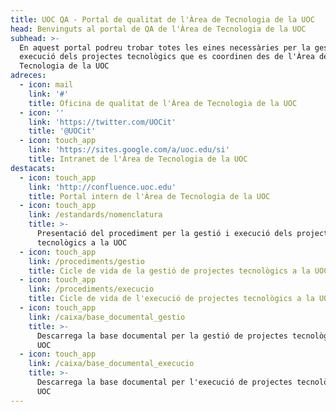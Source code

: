 ```yaml
---
title: UOC QA - Portal de qualitat de l'Àrea de Tecnologia de la UOC
head: Benvinguts al portal de QA de l'Àrea de Tecnologia de la UOC
subhead: >-
  En aquest portal podreu trobar totes les eines necessàries per la gestió i
  execució dels projectes tecnològics que es coordinen des de l'Àrea de
  Tecnologia de la UOC
adreces:
  - icon: mail
    link: '#'
    title: Oficina de qualitat de l'Àrea de Tecnologia de la UOC
  - icon: ''
    link: 'https://twitter.com/UOCit'
    title: '@UOCit'
  - icon: touch_app
    link: 'https://sites.google.com/a/uoc.edu/si'
    title: Intranet de l'Àrea de Tecnologia de la UOC
destacats:
  - icon: touch_app
    link: 'http://confluence.uoc.edu'
    title: Portal intern de l'Àrea de Tecnologia de la UOC
  - icon: touch_app
    link: /estandards/nomenclatura
    title: >-
      Presentació del procediment per la gestió i execució dels projectes
      tecnològics a la UOC
  - icon: touch_app
    link: /procediments/gestio
    title: Cicle de vida de la gestió de projectes tecnològics a la UOC
  - icon: touch_app
    link: /procediments/execucio
    title: Cicle de vida de l'execució de projectes tecnològics a la UOC
  - icon: touch_app
    link: /caixa/base_documental_gestio
    title: >-
      Descarrega la base documental per la gestió de projectes tecnològics a la
      UOC
  - icon: touch_app
    link: /caixa/base_documental_execucio
    title: >-
      Descarrega la base documental per l'execució de projectes tecnològics a la
      UOC
---
```

